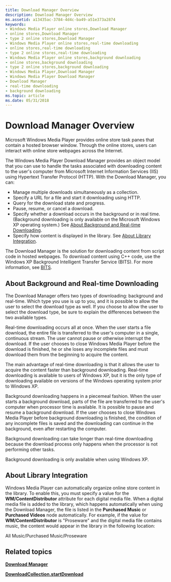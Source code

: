 ```yaml
---
title: Download Manager Overview
description: Download Manager Overview
ms.assetid: a13435ac-3784-4d4c-ba49-a51e373a2874
keywords:
- Windows Media Player online stores,Download Manager
- online stores,Download Manager
- type 2 online stores,Download Manager
- Windows Media Player online stores,real-time downloading
- online stores,real-time downloading
- type 2 online stores,real-time downloading
- Windows Media Player online stores,background downloading
- online stores,background downloading
- type 2 online stores,background downloading
- Windows Media Player,Download Manager
- Windows Media Player Download Manager
- Download Manager
- real-time downloading
- background downloading
ms.topic: article
ms.date: 05/31/2018
---
```


# Download Manager Overview

Microsoft Windows Media Player provides online store task panes that contain a hosted browser window. Through the online stores, users can interact with online store webpages across the Internet.

The Windows Media Player Download Manager provides an object model that you can use to handle the tasks associated with downloading content to the user's computer from Microsoft Internet Information Services (IIS) using Hypertext Transfer Protocol (HTTP). With the Download Manager, you can:

-   Manage multiple downloads simultaneously as a collection.
-   Specify a URL for a file and start it downloading using HTTP.
-   Query for the download state and progress.
-   Pause, resume, or cancel a download.
-   Specify whether a download occurs in the background or in real time. (Background downloading is only available on the Microsoft Windows XP operating system.) See [About Background and Real-time Downloading](#about-background-and-real-time-downloading).
-   Specify how content is displayed in the library. See [About Library Integration](#about-library-integration).

The Download Manager is the solution for downloading content from script code in hosted webpages. To download content using C++ code, use the Windows XP Background Intelligent Transfer Service (BITS). For more information, see [BITS](bits.md).

## About Background and Real-time Downloading

The Download Manager offers two types of downloading: background and real-time. Which type you use is up to you, and it is possible to allow the user to select the download type as well. If you choose to allow the user to select the download type, be sure to explain the differences between the two available types.

Real-time downloading occurs all at once. When the user starts a file download, the entire file is transferred to the user's computer in a single, continuous stream. The user cannot pause or otherwise interrupt the download. If the user chooses to close Windows Media Player before the download is finished, he or she loses any incomplete files and must download them from the beginning to acquire the content.

The main advantage of real-time downloading is that it allows the user to acquire the content faster than background downloading. Real-time downloading is available to users of Windows XP, but it is the only type of downloading available on versions of the Windows operating system prior to Windows XP.

Background downloading happens in a piecemeal fashion. When the user starts a background download, parts of the file are transferred to the user's computer when processor time is available. It is possible to pause and resume a background download. If the user chooses to close Windows Media Player before background downloading is finished, the condition of any incomplete files is saved and the downloading can continue in the background, even after restarting the computer.

Background downloading can take longer than real-time downloading because the download process only happens when the processor is not performing other tasks.

Background downloading is only available when using Windows XP.

## About Library Integration

Windows Media Player can automatically organize online store content in the library. To enable this, you must specify a value for the **WM/ContentDistributor** attribute for each digital media file. When a digital media file is added to the library, which happens automatically when using the Download Manager, the file is listed in the **Purchased Music** or **Purchased Videos** node automatically. For example, if the value for **WM/ContentDistributor** is "Proseware" and the digital media file contains music, the content would appear in the library in the following location:

All Music/Purchased Music/Proseware

## Related topics

<dl> <dt>

[**Download Manager**](download-manager.md)
</dt> <dt>

[**DownloadCollection.startDownload**](downloadcollection-startdownload.md)
</dt> </dl>

 

 




